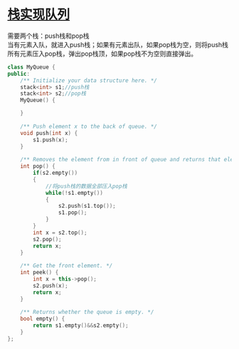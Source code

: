 # [栈实现队列](https://leetcode-cn.com/problems/implement-queue-using-stacks/submissions/)
需要两个栈：push栈和pop栈   
当有元素入队，就进入push栈；如果有元素出队，如果pop栈为空，则将push栈所有元素压入pop栈，弹出pop栈顶，如果pop栈不为空则直接弹出。    
```cpp
class MyQueue {
public:
    /** Initialize your data structure here. */
    stack<int> s1;//push栈
    stack<int> s2;//pop栈
    MyQueue() {

    }
    
    /** Push element x to the back of queue. */
    void push(int x) {
        s1.push(x);
    }
    
    /** Removes the element from in front of queue and returns that element. */
    int pop() {
        if(s2.empty())
        {
            //将push栈的数据全部压入pop栈
            while(!s1.empty())
            {
                s2.push(s1.top());
                s1.pop();
            }
        }
        int x = s2.top();
        s2.pop();
        return x;
    }
    
    /** Get the front element. */
    int peek() {
        int x = this->pop();
        s2.push(x);
        return x;
    }
    
    /** Returns whether the queue is empty. */
    bool empty() {
        return s1.empty()&&s2.empty();
    }
};
```
